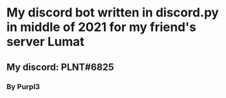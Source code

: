 # My discord bot written in discord.py in middle of 2021 for my friend's server Lumat
## My discord: PLNT#6825
### By Purpl3